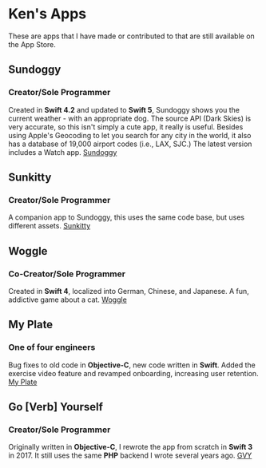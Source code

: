Ken's Apps
=================

These are apps that I have made or contributed to that are still available on the App Store.

## Sundoggy
### Creator/Sole Programmer
Created in **Swift 4.2** and updated to **Swift 5**, Sundoggy shows you the current weather - with an appropriate dog. The source API (Dark Skies) is very accurate, so this isn't simply a cute app, it really is useful. Besides using Apple's Geocoding to let you search for any city in the world, it also has a database of 19,000 airport codes (i.e., LAX, SJC.) The latest version includes a Watch app.
[Sundoggy](https://itunes.apple.com/app/sundoggy/id1450765945)

## Sunkitty
### Creator/Sole Programmer
A companion app to Sundoggy, this uses the same code base, but uses different assets.
[Sunkitty](https://itunes.apple.com/app/sunkitty/id1455366565)

## Woggle
### Co-Creator/Sole Programmer
Created in **Swift 4**, localized into German, Chinese, and Japanese. A fun, addictive game about a cat.
[Woggle](https://t.co/PS7GCPtUo3)

## My Plate
### One of four engineers
Bug fixes to old code in **Objective-C**, new code written in **Swift**. Added the exercise video feature and revamped onboarding, increasing user retention.
[My Plate](https://appsto.re/i6SR9tv)

## Go [Verb] Yourself
### Creator/Sole Programmer
Originally written in **Objective-C**, I rewrote the app from scratch in **Swift 3** in 2017. It still uses the same **PHP** backend I wrote several years ago.
[GVY](https://appsto.re/i6d85n2)



